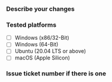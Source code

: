 ### Describe your changes


### Tested platforms
- [ ] Windows (x86/32-Bit)
- [ ] Windows (64-Bit)
- [ ] Ubuntu (20.04 LTS or above)
- [ ] macOS (Apple Silicon)

### Issue ticket number if there is one